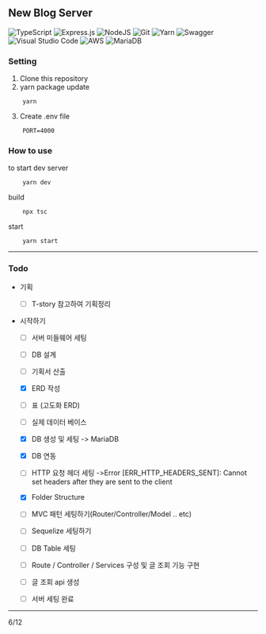 ## New Blog Server

![TypeScript](https://img.shields.io/badge/typescript-%23007ACC.svg?style=for-the-badge&logo=typescript&logoColor=white)
![Express.js](https://img.shields.io/badge/express.js-%23404d59.svg?style=for-the-badge&logo=express&logoColor=%2361DAFB)
![NodeJS](https://img.shields.io/badge/node.js-6DA55F?style=for-the-badge&logo=node.js&logoColor=white)
![Git](https://img.shields.io/badge/git-%23F05033.svg?style=for-the-badge&logo=git&logoColor=white)
![Yarn](https://img.shields.io/badge/yarn-%232C8EBB.svg?style=for-the-badge&logo=yarn&logoColor=white)
![Swagger](https://img.shields.io/badge/-Swagger-%23Clojure?style=for-the-badge&logo=swagger&logoColor=white)
![Visual Studio Code](https://img.shields.io/badge/Visual%20Studio%20Code-0078d7.svg?style=for-the-badge&logo=visual-studio-code&logoColor=white)
![AWS](https://img.shields.io/badge/AWS-%23FF9900.svg?style=for-the-badge&logo=amazon-aws&logoColor=white)
![MariaDB](https://img.shields.io/badge/MariaDB-003545?style=for-the-badge&logo=mariadb&logoColor=white)

### Setting

1. Clone this repository
2. yarn package update

```
    yarn
```

3. Create .env file

```
    PORT=4000
```

### How to use

to start dev server

```
    yarn dev
```

build

```
    npx tsc
```

start

```
    yarn start
```

---

### Todo

- 기획

  - [ ] T-story 참고하여 기획정리

- 시작하기
  - [ ] 서버 미들웨어 세팅
  - [ ] DB 설계
  - [ ] 기획서 산출
  - [x] ERD 작성
  - [ ] 표 (고도화 ERD)
  - [ ] 실제 데이터 베이스

  
  - [x] DB 생성 및 세팅 -> MariaDB
  - [x] DB 연동
  - [ ] HTTP 요청 헤더 세팅
        ->Error [ERR_HTTP_HEADERS_SENT]: Cannot set headers after they are sent to the client
  - [x] Folder Structure
  - [ ] MVC 패턴 세팅하기(Router/Controller/Model .. etc)
  - [ ] Sequelize 세팅하기
  - [ ] DB Table 세팅
  - [ ] Route / Controller / Services 구성 및 글 조회 기능 구현
  - [ ] 글 조회 api 생성
  - [ ] 서버 세팅 완료

---

6/12
